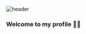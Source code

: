 
![header](https://capsule-render.vercel.app/api?type=rect&color=auto&height=300&section=header&text=Phawit%20Monchaising&fontSize=45&animation=blink)

### Welcome to my profile 👋👋

<!--
**phawitpp/phawitpp** is a ✨ _special_ ✨ repository because its `README.md` (this file) appears on your GitHub profile.

Here are some ideas to get you started:

- 🔭 I’m currently working on ...
- 🌱 I’m currently learning ...
- 👯 I’m looking to collaborate on ...
- 🤔 I’m looking for help with ...
- 💬 Ask me about ...
- 📫 How to reach me: ...
- 😄 Pronouns: ...
- ⚡ Fun fact: ...
-->
